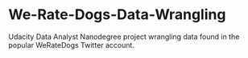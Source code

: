 # We-Rate-Dogs-Data-Wrangling
Udacity Data Analyst Nanodegree project wrangling data found in the popular WeRateDogs Twitter account.
